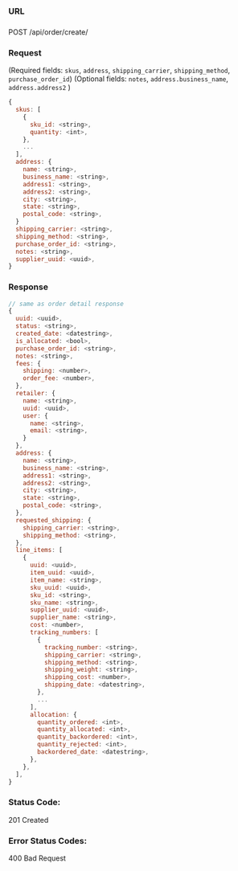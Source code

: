 ###  URL

###

POST /api/order/create/

### Request

(Required fields: `skus`, `address`, `shipping_carrier`, `shipping_method`, `purchase_order_id`)
(Optional fields: `notes`, `address.business_name`, `address.address2` )

```js
{
  skus: [
    {
      sku_id: <string>,
      quantity: <int>,
    },
    ...
  ],
  address: {
    name: <string>,
    business_name: <string>,
    address1: <string>,
    address2: <string>,
    city: <string>,
    state: <string>,
    postal_code: <string>,
  }
  shipping_carrier: <string>,
  shipping_method: <string>,
  purchase_order_id: <string>,
  notes: <string>,
  supplier_uuid: <uuid>,
}
```

### Response

```js
// same as order detail response
{
  uuid: <uuid>,
  status: <string>,
  created_date: <datestring>,
  is_allocated: <bool>,
  purchase_order_id: <string>,
  notes: <string>,
  fees: {
    shipping: <number>,
    order_fee: <number>,
  },
  retailer: {
    name: <string>,
    uuid: <uuid>,
    user: {
      name: <string>,
      email: <string>,
    }
  },
  address: {
    name: <string>,
    business_name: <string>,
    address1: <string>,
    address2: <string>,
    city: <string>,
    state: <string>,
    postal_code: <string>,
  },
  requested_shipping: {
    shipping_carrier: <string>,
    shipping_method: <string>,
  },
  line_items: [
    {
      uuid: <uuid>,
      item_uuid: <uuid>,
      item_name: <string>,
      sku_uuid: <uuid>,
      sku_id: <string>,
      sku_name: <string>,
      supplier_uuid: <uuid>,
      supplier_name: <string>,
      cost: <number>,
      tracking_numbers: [
        {
          tracking_number: <string>,
          shipping_carrier: <string>,
          shipping_method: <string>,
          shipping_weight: <string>,
          shipping_cost: <number>,
          shipping_date: <datestring>,
        },
        ...
      ],
      allocation: {
        quantity_ordered: <int>,
        quantity_allocated: <int>,
        quantity_backordered: <int>,
        quantity_rejected: <int>,
        backordered_date: <datestring>,
      },
    },
  ],
}

```
### Status Code:
201 Created

### Error Status Codes:
400 Bad Request
